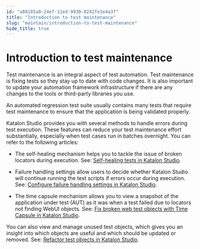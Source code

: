```yaml
---
id: "a08185a0-24ef-11ed-9930-0242fe3e4a3f"
title: "Introduction to test maintenance"
slug: "maintain/introduction-to-test-maintenance"
hide_title: true
---
```


# <a id="concept-1435" class="anchor_top_offset"/><a id="ariaid-title1" class="anchor_top_offset"/>Introduction to test maintenance

<p xmlns="http://www.w3.org/1999/xhtml" className="p">Test maintenance is an integral aspect of test automation. Test maintenance is  fixing tests so they stay up to date with code changes. It is also important to update your automation framework infrastructure if there are any changes to the tools or third-party libraries  you use.</p> 
<p xmlns="http://www.w3.org/1999/xhtml" className="p">An automated regression test suite usually contains many tests that require test maintenance to ensure that the application is being validated properly.</p> 
<p xmlns="http://www.w3.org/1999/xhtml" className="p"><span className="ph">Katalon Studio</span> provides you with several methods to handle errors  during test execution. These features can reduce your test maintenance effort substantially, especially when test cases run in batches overnight. You can refer to the following articles:</p> 
<div xmlns="http://www.w3.org/1999/xhtml" className="p"><ul className="ul"><li className="li"><p className="p">The self-healing mechanism helps you to tackle the issue of broken locators during execution. See: <a className="xref" href="/maintain/self-healing-tests-in-katalon-studio">Self-healing tests in <span className="ph">Katalon Studio</span></a>.</p></li><li className="li"><p className="p">Failure handling settings allow users to decide whether <span className="ph">Katalon Studio</span> will continue running the test scripts if errors occur during execution. See: <a className="xref" href="/maintain/configure-failure-handling-settings-in-katalon-studio">Configure failure handling settings in <span className="ph">Katalon Studio</span></a>.</p></li><li className="li"><p className="p">The time capsule mechanism allows you to view a snapshot of the application under test (AUT)  as it was when a test failed due to locators not finding WebUI objects. See: <a className="xref" href="/maintain/fix-broken-web-test-objects-with-time-capsule-in-katalon-studio">Fix broken web test objects with Time Capsule in <span className="ph">Katalon Studio</span></a>.</p></li></ul></div>
<p xmlns="http://www.w3.org/1999/xhtml" className="p">You can also view and manage unused  test objects, which gives you an insight into which objects are useful and which should be updated or removed. See: <a className="xref" href="/maintain/refactor-test-objects-in-katalon-studio">Refactor test objects in <span className="ph">Katalon Studio</span></a>.</p> 
